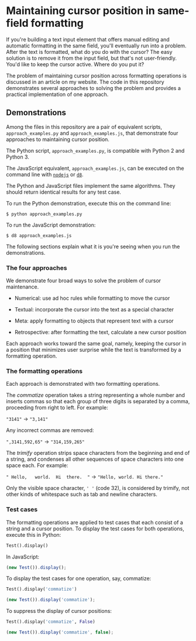 # Maintaining cursor position in same-field formatting

If you're building a text input element that offers manual editing and
automatic formatting in the same field, you'll eventually run into a
problem. After the text is formatted, what do you do with the cursor? The
easy solution is to remove it from the input field, but that's not
user-friendly. You'd like to keep the cursor active. Where do you put it?

The problem of maintaining cursor position across formatting operations
is discussed in an article on my website. The code in this repository
demonstrates several approaches to solving the problem and provides a
practical implementation of one approach.


## Demonstrations

Among the files in this repository are a pair of equivalent scripts,
`approach_examples.py` and `approach_examples.js`, that demonstrate four
approaches to maintaining cursor position.

The Python script, `approach_examples.py`, is compatible with Python 2
and Python 3.

The JavaScript equivalent, `approach_examples.js`, can be executed
on the command line with [`nodejs`](https://nodejs.org/) or
[`d8`](https://developers.google.com/v8/build).

The Python and JavaScript files implement the same algorithms. They
should return identical results for any test case.

To run the Python demonstration, execute this on the command line:

```
$ python approach_examples.py
```

To run the JavaScript demonstration:

```
$ d8 approach_examples.js
```

The following sections explain what it is you're seeing when you run
the demonstrations.


### The four approaches

We demonstrate four broad ways to solve the problem of cursor maintenance.

- Numerical: use ad hoc rules while formatting to move the cursor

- Textual: incorporate the cursor into the text as a special character

- Meta: apply formatting to objects that represent text with a cursor

- Retrospective: after formatting the text, calculate a new cursor position

Each approach works toward the same goal, namely, keeping the cursor in
a position that minimizes user surprise while the text is transformed
by a formatting operation.


### The formatting operations

Each approach is demonstrated with two formatting operations.

The *commatize* operation takes a string representing a whole number
and inserts commas so that each group of three digits is separated by
a comma, proceeding from right to left. For example:

`"3141"` &rarr; `"3,141"`

Any incorrect commas are removed:

`",3141,592,65"` &rarr; `"314,159,265"`

The *trimify* operation strips space characters from the beginning and
end of a string, and condenses all other sequences of space characters
into one space each. For example:

`" Hello,   world.  Hi  there.  "` &rarr; `"Hello, world. Hi there."`

Only the visible space character, `' '` (code 32), is considered by
trimify, not other kinds of whitespace such as tab and newline characters.


### Test cases

The formatting operations are applied to test cases that each consist
of a string and a cursor position. To display the test cases for both
operations, execute this in Python:

```python
Test().display()
```

In JavaScript:

```javascript
(new Test()).display();
```

To display the test cases for one operation, say, commatize:

```python
Test().display('commatize')
```

```javascript
(new Test()).display('commatize');
```

To suppress the display of cursor positions:

```python
Test().display('commatize', False)
```

```javascript
(new Test()).display('commatize', false);
```

